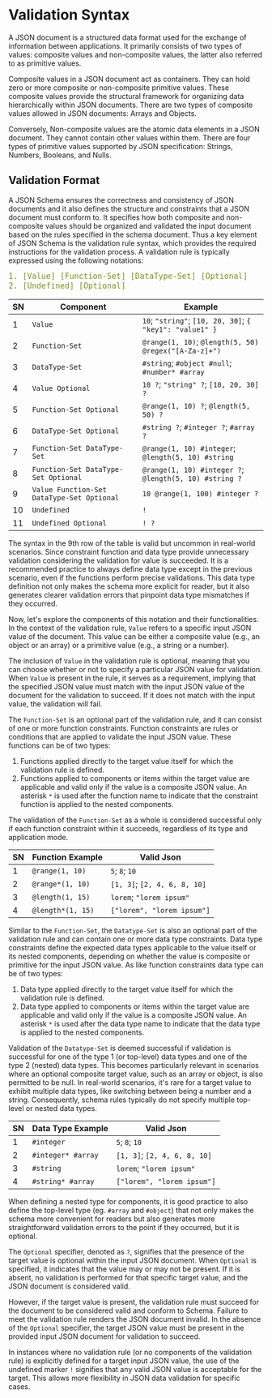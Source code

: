 <style>
pre code { font-size: 1.1em; }
</style>

# Validation Syntax
A JSON document is a structured data format used for the exchange of information between applications. It primarily consists of two types of values: composite values and non-composite values, the latter also referred to as primitive values.

Composite values in a JSON document act as containers. They can hold zero or more composite or non-composite primitive values. These composite values provide the structural framework for organizing data hierarchically within JSON documents. There are two types of composite values allowed in JSON documents: Arrays and Objects.

Conversely, Non-composite values are the atomic data elements in a JSON document. They cannot contain other values within them. There are four types of primitive values supported by JSON specification: Strings, Numbers, Booleans, and Nulls.

## Validation Format
A JSON Schema ensures the correctness and consistency of JSON documents and it also defines the structure and constraints that a JSON document must conform to. It specifies how both composite and non-composite values should be organized and validated the input document based on the rules specified in the schema document. Thus a key element of JSON Schema is the validation rule syntax, which provides the required instructions for the validation process. A validation rule is typically expressed using the following notations:
```yaml
1. [Value] [Function-Set] [DataType-Set] [Optional]
2. [Undefined] [Optional]
```

| SN | Component                                  | Example                                                  |
|----|--------------------------------------------|----------------------------------------------------------|
| 1  | `Value`                                    | `10`; `"string"`; `[10, 20, 30]`; `{ "key1": "value1" }` |
| 2  | `Function-Set`                             | `@range(1, 10)`; `@length(5, 50) @regex("[A-Za-z]+")`    |
| 3  | `DataType-Set`                             | `#string`; `#object #null`; `#number* #array`            |
| 4  | `Value Optional`                           | `10 ?`; `"string" ?`; `[10, 20, 30] ?`                   |
| 5  | `Function-Set Optional`                    | `@range(1, 10) ?`; `@length(5, 50) ?`                    |
| 6  | `DataType-Set Optional`                    | `#string ?`; `#integer ?`; `#array ?`                    |
| 7  | `Function-Set DataType-Set`                | `@range(1, 10) #integer`; `@length(5, 10) #string`       |
| 8  | `Function-Set DataType-Set Optional`       | `@range(1, 10) #integer ?`; `@length(5, 10) #string ?`   |
| 9  | `Value Function-Set DataType-Set Optional` | `10 @range(1, 100) #integer ?`                           |
| 10 | `Undefined`                                | `!`                                                      |
| 11 | `Undefined Optional`                       | `! ?`                                                    |

The syntax in the 9th row of the table is valid but uncommon in real-world scenarios. Since constraint function and data type provide unnecessary validation considering the validation for value is succeeded. It is a recommended practice to always define data type except in the previous scenario, even if the functions perform precise validations. This data type definition not only makes the schema more explicit for reader, but it also generates clearer validation errors that pinpoint data type mismatches if they occurred.

Now, let's explore the components of this notation and their functionalities. In the context of the validation rule, `Value` refers to a specific input JSON value of the document. This value can be either a composite value (e.g., an object or an array) or a primitive value (e.g., a string or a number).

The inclusion of `Value` in the validation rule is optional, meaning that you can choose whether or not to specify a particular JSON value for validation. When `Value` is present in the rule, it serves as a requirement, implying that the specified JSON value must match with the input JSON value of the document for the validation to succeed. If it does not match with the input value, the validation will fail.

The `Function-Set` is an optional part of the validation rule, and it can consist of one or more function constraints. Function constraints are rules or conditions that are applied to validate the input JSON value. These functions can be of two types:

  1. Functions applied directly to the target value itself for which the validation rule is defined.
  2. Functions applied to components or items within the target value are applicable and valid only if the value is a composite JSON value. An asterisk `*` is used after the function name to indicate that the constraint function is applied to the nested components.

The validation of the `Function-Set` as a whole is considered successful only if each function constraint within it succeeds, regardless of its type and application mode.

| SN | Function Example  | Valid Json                   |
|----|-------------------|------------------------------|
| 1  | `@range(1, 10)`   | `5`; `8`; `10`               |
| 2  | `@range*(1, 10)`  | `[1, 3]`; `[2, 4, 6, 8, 10]` |
| 3  | `@length(1, 15)`  | `lorem`; `"lorem ipsum"`     |
| 4  | `@length*(1, 15)` | `["lorem", "lorem ipsum"]`   |

Similar to the `Function-Set`, the `Datatype-Set` is also an optional part of the validation rule and can contain one or more data type constraints. Data type constraints define the expected data types applicable to the value itself or its nested components, depending on whether the value is composite or primitive for the input JSON value. As like function constraints data type can be of two types:

  1. Data type applied directly to the target value itself for which the validation rule is defined.
  2. Data type applied to components or items within the target value are applicable and valid only if the value is a composite JSON value. An asterisk `*` is used after the data type name to indicate that the data type is applied to the nested components.

Validation of the `Datatype-Set` is deemed successful if validation is successful for one of the type 1 (or top-level) data types and one of the type 2 (nested) data types. This becomes particularly relevant in scenarios where an optional composite target value, such as an array or object, is also permitted to be null. In real-world scenarios, it's rare for a target value to exhibit multiple data types, like switching between being a number and a string. Consequently, schema rules typically do not specify multiple top-level or nested data types.

| SN | Data Type Example  | Valid Json                   |
|----|--------------------|------------------------------|
| 1  | `#integer`         | `5`; `8`; `10`               |
| 2  | `#integer* #array` | `[1, 3]`; `[2, 4, 6, 8, 10]` |
| 3  | `#string`          | `lorem`; `"lorem ipsum"`     |
| 4  | `#string* #array`  | `["lorem", "lorem ipsum"]`   |

When defining a nested type for components, it is good practice to also define the top-level type (eg. `#array` and `#object`) that not only makes the schema more convenient for readers but also generates more straightforward validation errors to the point if they occurred, but it is optional.

The `Optional` specifier, denoted as `?`, signifies that the presence of the target value is optional within the input JSON document. When `Optional` is specified, it indicates that the value may or may not be present. If it is absent, no validation is performed for that specific target value, and the JSON document is considered valid.

However, if the target value is present, the validation rule must succeed for the document to be considered valid and conform to Schema. Failure to meet the validation rule renders the JSON document invalid. In the absence of the `Optional` specifier, the target JSON value must be present in the provided input JSON document for validation to succeed.

In instances where no validation rule (or no components of the validation rule) is explicitly defined for a target input JSON value, the use of the undefined marker `!` signifies that any valid JSON value is acceptable for the target. This allows more flexibility in JSON data validation for specific cases.